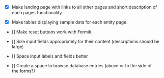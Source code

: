 - [x] Make landing page with links to all other pages and short description of each pages functionality.

- [x] Make tables displaying sample data for each entity page.

- [] Make reset buttons work with Formik.

- [] Size input fields appropriately for their content (descriptions should be 
large)

- [] Space input labels and fields better

- [] Create a space to browse database entries (above or to the side of the forms?)

